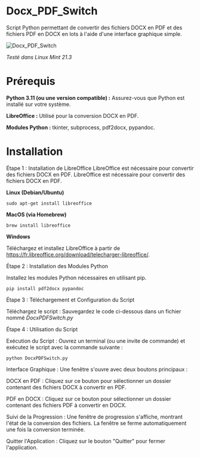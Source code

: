 # Docx_PDF_Switch

Script Python permettant de convertir des fichiers DOCX en PDF et des fichiers PDF en DOCX en lots à l'aide d'une interface graphique simple.

![Docx_PDF_Switch](https://github.com/danydube1971/Docx_PDF_Switch/assets/74633244/7a5f58ad-4095-4e47-b542-cb74d1d217cb)

*Testé dans Linux Mint 21.3*

# Prérequis

**Python 3.11 (ou une version compatible) :** Assurez-vous que Python est installé sur votre système. 

**LibreOffice :** Utilisé pour la conversion DOCX en PDF. 

**Modules Python :** tkinter, subprocess, pdf2docx, pypandoc. 

# Installation

Étape 1 : Installation de LibreOffice LibreOffice est nécessaire pour convertir des fichiers DOCX en PDF. 
LibreOffice est nécessaire pour convertir des fichiers DOCX en PDF. 

**Linux (Debian/Ubuntu)**

`sudo apt-get install libreoffice`

**MacOS (via Homebrew)**

`brew install libreoffice`

**Windows**

Téléchargez et installez LibreOffice à partir de https://fr.libreoffice.org/download/telecharger-libreoffice/.

Étape 2 : Installation des Modules Python

Installez les modules Python nécessaires en utilisant pip.

`pip install pdf2docx pypandoc`

Étape 3 : Téléchargement et Configuration du Script

Téléchargez le script : Sauvegardez le code ci-dessous dans un fichier nommé *DocxPDFSwitch.py*

Étape 4 : Utilisation du Script

Exécution du Script : Ouvrez un terminal (ou une invite de commande) et exécutez le script avec la commande suivante :

`python DocxPDFSwitch.py`
    
   Interface Graphique : Une fenêtre s'ouvre avec deux boutons principaux :
       
  DOCX en PDF : Cliquez sur ce bouton pour sélectionner un dossier contenant des fichiers DOCX à convertir en PDF.
       
  PDF en DOCX : Cliquez sur ce bouton pour sélectionner un dossier contenant des fichiers PDF à convertir en DOCX.
  
  Suivi de la Progression : Une fenêtre de progression s'affiche, montrant l'état de la conversion des fichiers. La fenêtre se ferme automatiquement une fois la conversion terminée.
  
  Quitter l'Application : Cliquez sur le bouton "Quitter" pour fermer l'application.

  

    
       
    
